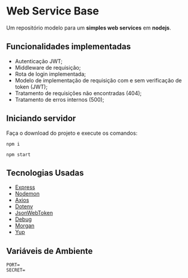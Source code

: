 # Web Service Base

Um repositório modelo para um **simples web services** em **nodejs**.

## Funcionalidades implementadas

- Autenticação JWT;
- Middleware de requisição;
- Rota de login implementada;
- Modelo de implementação de requisição com e sem verificação de token (JWT);
- Tratamento de requisições não encontradas (404);
- Tratamento de erros internos (500);

## Iniciando servidor

Faça o download do projeto e execute os comandos:

```shell
npm i

npm start
```

## Tecnologias Usadas

- [Express](https://github.com/expressjs/express)
- [Nodemon](https://github.com/remy/nodemon)
- [Axios](https://github.com/axios/axios)
- [Dotenv](https://github.com/motdotla/dotenv)
- [JsonWebToken](https://github.com/auth0/node-jsonwebtoken)
- [Debug](https://github.com/visionmedia/debug)
- [Morgan](https://github.com/expressjs/morgan)
- [Yup](https://github.com/jquense/yup)

## Variáveis de Ambiente

```
PORT=
SECRET=
```
